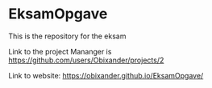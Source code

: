 # EksamOpgave
This is the repository for the eksam

Link to the project Mananger is https://github.com/users/Obixander/projects/2

Link to website: https://obixander.github.io/EksamOpgave/
